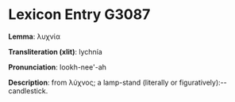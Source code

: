 # Lexicon Entry G3087

**Lemma**: λυχνία

**Transliteration (xlit)**: lychnía

**Pronunciation**: lookh-nee'-ah

**Description**:
from λύχνος; a lamp-stand (literally or figuratively):--candlestick.
